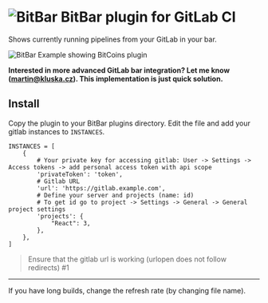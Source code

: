 # ![BitBar](https://github.com/matryer/bitbar/raw/master/Docs/bitbar-32.png) BitBar plugin for GitLab CI

Shows currently running pipelines from your GitLab in your bar.

![BitBar Example showing BitCoins plugin](./gitlab_ci.png)

**Interested in more advanced GitLab bar integration? Let me know (martin@kluska.cz). This implementation is just quick solution.**

## Install

Copy the plugin to your BitBar plugins directory. Edit the file and add your gitlab instances to `INSTANCES`.

```
INSTANCES = [
    {
        # Your private key for accessing gitlab: User -> Settings -> Access tokens -> add personal access token with api scope
        'privateToken': 'token',
        # Gitlab URL
        'url': 'https://gitlab.example.com',
        # Define your server and projects (name: id)
        # To get id go to project -> Settings -> General -> General project settings
        'projects': {
            "React": 3,
        },
    },
]
```

> Ensure that the gitlab url is working (urlopen does not follow redirects) #1

--- 

If you have long builds, change the refresh rate (by changing file name).

